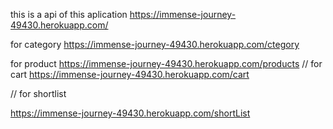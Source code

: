 
this is a api of this aplication
https://immense-journey-49430.herokuapp.com/


for category
https://immense-journey-49430.herokuapp.com/ctegory

for product
https://immense-journey-49430.herokuapp.com/products
// for  cart
https://immense-journey-49430.herokuapp.com/cart


// for shortlist

https://immense-journey-49430.herokuapp.com/shortList